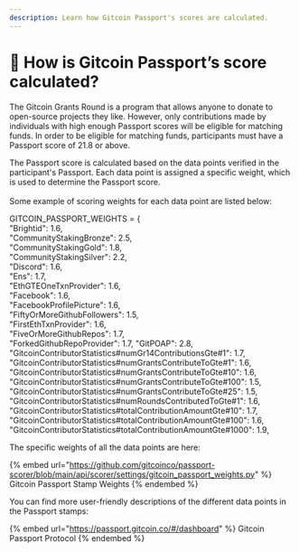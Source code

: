 ```yaml
---
description: Learn how Gitcoin Passport's scores are calculated.
---
```


# 🤔 How is Gitcoin Passport’s score calculated?

The Gitcoin Grants Round is a program that allows anyone to donate to open-source projects they like. However, only contributions made by individuals with high enough Passport scores will be eligible for matching funds. In order to be eligible for matching funds, participants must have a Passport score of 21.8 or above.

The Passport score is calculated based on the data points verified in the participant's Passport. Each data point is assigned a specific weight, which is used to determine the Passport score. \
\
Some example of scoring weights for each data point are listed below:

GITCOIN\_PASSPORT\_WEIGHTS = { \
"Brightid": 1.6, \
"CommunityStakingBronze": 2.5, \
"CommunityStakingGold": 1.8, \
"CommunityStakingSilver": 2.2, \
"Discord": 1.6, \
"Ens": 1.7, \
"EthGTEOneTxnProvider": 1.6, \
"Facebook": 1.6, \
"FacebookProfilePicture": 1.6, \
"FiftyOrMoreGithubFollowers": 1.5, \
"FirstEthTxnProvider": 1.6, \
"FiveOrMoreGithubRepos": 1.7, \
"ForkedGithubRepoProvider": 1.7, "GitPOAP": 2.8, "GitcoinContributorStatistics#numGr14ContributionsGte#1": 1.7, "GitcoinContributorStatistics#numGrantsContributeToGte#1": 1.6, "GitcoinContributorStatistics#numGrantsContributeToGte#10": 1.6, "GitcoinContributorStatistics#numGrantsContributeToGte#100": 1.5, "GitcoinContributorStatistics#numGrantsContributeToGte#25": 1.5, "GitcoinContributorStatistics#numRoundsContributedToGte#1": 1.6, "GitcoinContributorStatistics#totalContributionAmountGte#10": 1.7, "GitcoinContributorStatistics#totalContributionAmountGte#100": 1.6, "GitcoinContributorStatistics#totalContributionAmountGte#1000": 1.9,

The specific weights of all the data points are here:

{% embed url="https://github.com/gitcoinco/passport-scorer/blob/main/api/scorer/settings/gitcoin_passport_weights.py" %}
Gitcoin Passport Stamp Weights
{% endembed %}

You can find more user-friendly descriptions of the different data points in the Passport stamps:&#x20;

{% embed url="https://passport.gitcoin.co/#/dashboard" %}
Gitcoin Passport Protocol
{% endembed %}
